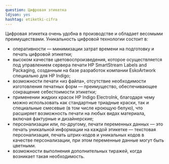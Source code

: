 ```yaml
---
question: Цифровая этикетка
ldjson: yes
hashtag: etiketki-cifra
---
```


Цифровая этикетка очень удобна в производстве и обладает весомыми преимуществами. Уникальность цифровой технологии состоит в:

* оперативности — минимизации затрат времени на подготовку и печать цифровой этикетки;
* высоком качестве цветовоспроизведения, которое осуществляется под управлением сервера печати HP SmartStream Labels and Packaging, созданным на базе разработок компании EskoArtwork специально для HP Indigo;
* возможности печати «из файла», отсутствие необходимости изготовления печатных форм — преимущество, обеспечивающее сокращение себестоимости этикетки;
* применении жидких красок HP Indigo ElectroInk, благодаря чему можно использовать как стандартные триадные краски, так и специальные смесевые (в том числе кроющую белую), что расширяет возможность печати на любых видах материала, включая фактурные и дизайнерские;
* персонализации или, по-другому, печати переменных данных — это печать уникальной информации на каждой этикетке — текстовая персонализация, печать штрих-кодов и уникальных кодов в качестве персонализации, при этом переменные данные могут быть цветными.
* возможности выполнения дополнительных тиражей, когда возникает такая необходимость.